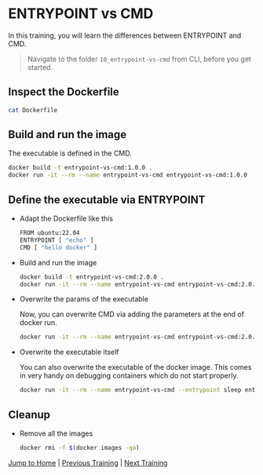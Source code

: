 # ENTRYPOINT vs CMD

In this training, you will learn the differences between ENTRYPOINT and CMD.

>Navigate to the folder `10_entrypoint-vs-cmd` from CLI, before you get started.

## Inspect the Dockerfile

```bash
cat Dockerfile
```

## Build and run the image

The executable is defined in the CMD.

```bash
docker build -t entrypoint-vs-cmd:1.0.0 .
docker run -it --rm --name entrypoint-vs-cmd entrypoint-vs-cmd:1.0.0
```

## Define the executable via ENTRYPOINT

* Adapt the Dockerfile like this

  ```bash
  FROM ubuntu:22.04
  ENTRYPOINT [ "echo" ]
  CMD [ "hello docker" ]
  ```

* Build and run the image

  ```bash
  docker build -t entrypoint-vs-cmd:2.0.0 .
  docker run -it --rm --name entrypoint-vs-cmd entrypoint-vs-cmd:2.0.0
  ```

* Overwrite the params of the executable

  Now, you can overwrite CMD via adding the parameters at the end of docker run.

  ```bash
  docker run -it --rm --name entrypoint-vs-cmd entrypoint-vs-cmd:2.0.0 bonjour docker
  ```

* Overwrite the executable itself

  You can also overwrite the executable of the docker image. This comes in very handy on debugging containers which do not start properly.

  ```bash
  docker run -it --rm --name entrypoint-vs-cmd --entrypoint sleep entrypoint-vs-cmd:2.0.0 5
  ```

## Cleanup

* Remove all the images

  ```bash
  docker rmi -f $(docker images -qa)
  ```

[Jump to Home](../README.md) | [Previous Training](../09_build-ignore/README.md) | [Next Training](../11_shell-vs-exec-form-variable-substitution/README.md)
